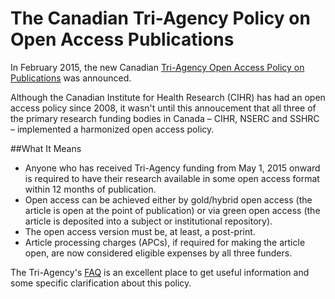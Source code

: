 # The Canadian Tri-Agency Policy on Open Access Publications

In February 2015, the new Canadian [Tri-Agency Open Access Policy on Publications](http://www.science.gc.ca/default.asp?lang=En&n=F6765465-1) was announced. 

Although the Canadian Institute for Health Research (CIHR) has had an open access policy since 2008, it wasn't until this annoucement that all three of the primary research funding bodies in Canada – CIHR, NSERC and SSHRC – implemented a harmonized open access policy. 

##What It Means

- Anyone who has received Tri-Agency funding from May 1, 2015 onward is required to have their research available in some open access format within 12 months of publication. 
- Open access can be achieved either by gold/hybrid open access (the article is open at the point of publication) or via green open access (the article is deposited into a subject or institutional repository).
- The open access version must be, at least, a post-print.
- Article processing charges (APCs), if required for making the article open, are now considered eligible expenses by all three funders.

The Tri-Agency's [FAQ](http://www.science.gc.ca/default.asp?lang=En&n=A30EBB24-1) is an excellent place to get useful information and some specific clarification about this policy.